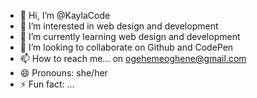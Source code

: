 - 👋 Hi, I’m @KaylaCode
- 👀 I’m interested in web design and development
- 🌱 I’m currently learning web design and development
- 💞️ I’m looking to collaborate on Github and CodePen
- 📫 How to reach me... on ogehemeoghene@gmail.com
- 😄 Pronouns: she/her
- ⚡ Fun fact: ...

<!---
KaylaCode/KaylaCode is a ✨ special ✨ repository because its `README.md` (this file) appears on your GitHub profile.
You can click the Preview link to take a look at your changes.
--->
